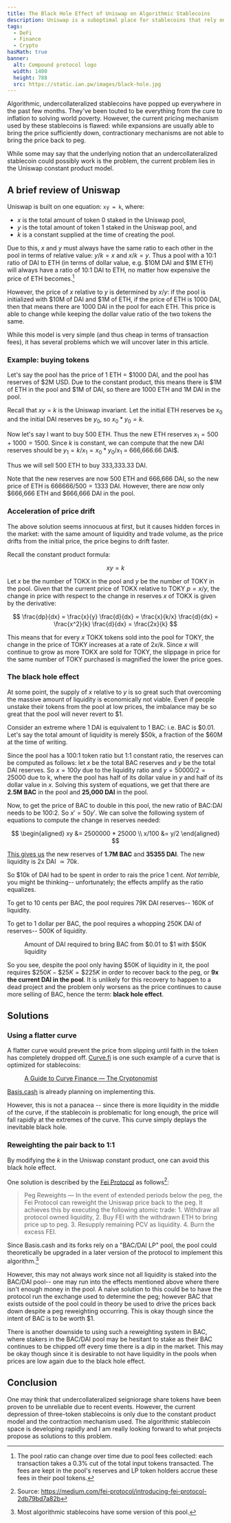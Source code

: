 ```yaml
---
title: The Black Hole Effect of Uniswap on Algorithmic Stablecoins
description: Uniswap is a suboptimal place for stablecoins that rely on mean reversion to $1 to trade, as Uniswap encourages price crashes to stay low.
tags:
  - DeFi
  - Finance
  - Crypto
hasMath: true
banner:
  alt: Compound protocol logo
  width: 1400
  height: 788
  src: https://static.ian.pw/images/black-hole.jpg
---
```


Algorithmic, undercollateralized stablecoins have popped up everywhere in the past few months. They've been touted to be everything from the cure to inflation to solving world poverty. However, the current pricing mechanism used by these stablecoins is flawed: while expansions are usually able to bring the price sufficiently down, contractionary mechanisms are not able to bring the price back to peg.

While some may say that the underlying notion that an undercollateralized stablecoin could possibly work is the problem, the current problem lies in the Uniswap constant product model.

## A brief review of Uniswap

Uniswap is built on one equation: `xy = k`, where:

- $x$ is the total amount of token 0 staked in the Uniswap pool,
- $y$ is the total amount of token 1 staked in the Uniswap pool, and
- $k$ is a constant supplied at the time of creating the pool.

Due to this, $x$ and $y$ must always have the same ratio to each other in the pool in terms of relative value: $y/k = x$ and $x/k = y$. Thus a pool with a 10:1 ratio of DAI to ETH (in terms of dollar value, e.g. \$10M DAI and \$1M ETH) will always have a ratio of 10:1 DAI to ETH, no matter how expensive the price of ETH becomes.[^1]

However, the price of $x$ relative to $y$ is determined by $x/y$: if the pool is initialized with \$10M of DAI and \$1M of ETH, if the price of ETH is 1000 DAI, then that means there are 1000 DAI in the pool for each ETH. This price is able to change while keeping the dollar value ratio of the two tokens the same.

While this model is very simple (and thus cheap in terms of transaction fees), it has several problems which we will uncover later in this article.

### Example: buying tokens

Let's say the pool has the price of 1 ETH = \$1000 DAI, and the pool has reserves of \$2M USD. Due to the constant product, this means there is \$1M of ETH in the pool and \$1M of DAI, so there are 1000 ETH and 1M DAI in the pool.

Recall that $xy = k$ is the Uniswap invariant. Let the initial ETH reserves be $x_0$ and the initial DAI reserves be $y_0$, so $x_0 * y_0 = k$.

Now let's say I want to buy 500 ETH. Thus the new ETH reserves $x_1 = 500 + 1000 = 1500$. Since $k$ is constant, we can compute that the new DAI reserves should be $y_1 = k/x_1 = x_0 * y_0 / x_1$ = 666,666.66 DAI\$.

Thus we will sell 500 ETH to buy 333,333.33 DAI.

Note that the new reserves are now 500 ETH and 666,666 DAI, so the new price of ETH is $666666/500 = 1333$ DAI. However, there are now only \$666,666 ETH and \$666,666 DAI in the pool.

### Acceleration of price drift

The above solution seems innocuous at first, but it causes hidden forces in the market: with the same amount of liquidity and trade volume, as the price drifts from the initial price, the price begins to drift faster.

Recall the constant product formula:

$$
xy = k
$$

Let $x$ be the number of TOKX in the pool and $y$ be the number of TOKY in the pool. Given that the current price of TOKX relative to TOKY $p = x/y$, the change in price with respect to the change in reserves $x$ of TOKX is given by the derivative:

$$
\frac{dp}{dx} = \frac{x}{y} \frac{d}{dx} = \frac{x}{k/x} \frac{d}{dx} = \frac{x^2}{k} \frac{d}{dx} = \frac{2x}{k}
$$

This means that for every $x$ TOKX tokens sold into the pool for TOKY, the change in the price of TOKY increases at a rate of $2x/k$. Since $x$ will continue to grow as more TOKX are sold for TOKY, the slippage in price for the same number of TOKY purchased is magnified the lower the price goes.

### The black hole effect

At some point, the supply of $x$ relative to $y$ is so great such that overcoming the massive amount of liquidity is economically not viable. Even if people unstake their tokens from the pool at low prices, the imbalance may be so great that the pool will never revert to \$1.

Consider an extreme where 1 DAI is equivalent to 1 BAC: i.e. BAC is \$0.01. Let's say the total amount of liquidity is merely \$50k, a fraction of the \$60M at the time of writing.

Since the pool has a 100:1 token ratio but 1:1 constant ratio, the reserves can be computed as follows: let $x$ be the total BAC reserves and $y$ be the total DAI reserves. So $x = 100y$ due to the liquidity ratio and $y = 50000/2 = 25000$ due to k, where the pool has half of its dollar value in $y$ and half of its dollar value in $x$. Solving this system of equations, we get that there are **2.5M BAC** in the pool and **25,000 DAI** in the pool.

Now, to get the price of BAC to double in this pool, the new ratio of BAC:DAI needs to be 100:2. So $x' = 50y'$. We can solve the following system of equations to compute the change in reserves needed:

$$
\begin{aligned}
xy &= 2500000 * 25000 \\
x/100 &= y/2
\end{aligned}
$$

[This gives us](https://www.wolframalpha.com/input/?i=xy+%3D+2500000*25000%3B+x%2F100%3Dy%2F2) the new reserves of **1.7M BAC** and **35355 DAI**. The new liquidity is 2x DAI $\simeq 70k$.

So \$10k of DAI had to be spent in order to rais the price 1 cent. _Not terrible,_ you might be thinking-- unfortunately; the effects amplify as the ratio equalizes.

To get to 10 cents per BAC, the pool requires 79K DAI reserves-- 160K of liquidity.

To get to 1 dollar per BAC, the pool requires a whopping 250K DAI of reserves-- 500K of liquidity.

<figure>
  <NextImage src="https://static.ian.pw/images/2021-01-17-bac-dai-repeg.png" width="640" height="480" alt="BAC/DAI reweight" />
  <figcaption>
    Amount of DAI required to bring BAC from $0.01 to $1 with $50K liquidity
  </figcaption>
</figure>

So you see, despite the pool only having \$50K of liquidity in it, the pool requires $\$250K - \$25K = \$225K$ in order to recover back to the peg, or **9x the current DAI in the pool**. It is unlikely for this recovery to happen to a dead project and the problem only worsens as the price continues to cause more selling of BAC, hence the term: **black hole effect**.

## Solutions

### Using a flatter curve

A flatter curve would prevent the price from slipping until faith in the token has completely dropped off. [Curve.fi](https://curve.fi) is one such example of a curve that is optimized for stablecoins:

<figure>
    <NextImage src="https://static.ian.pw/images/2021-01-17-stableswap.png" width="625" height="389" alt="Stableswap" />
    <figcaption>
      <a href="https://en.cryptonomist.ch/2020/09/26/guide-curve-finance/">A Guide to Curve Finance — The Cryptonomist</a>
    </figcaption>
</figure>

[Basis.cash](https://medium.com/basis-cash/stableswap-pools-and-algorithmic-stablecoins-b21ab5cb555f) is already planning on implementing this.

However, this is not a panacea -- since there is more liquidity in the middle of the curve, if the stablecoin is problematic for long enough, the price will fall rapidly at the extremes of the curve. This curve simply deplays the inevitable black hole.

### Reweighting the pair back to 1:1

By modifying the $k$ in the Uniswap constant product, one can avoid this black hole effect.

One solution is described by the [Fei Protocol](https://fei.money/) as follows[^2]:

> Peg Reweights — In the event of extended periods below the peg, the Fei Protocol can reweight the Uniswap price back to the peg. It achieves this by executing the following atomic trade: 1. Withdraw all protocol owned liquidity, 2. Buy FEI with the withdrawn ETH to bring price up to peg. 3. Resupply remaining PCV as liquidity. 4. Burn the excess FEI.

Since Basis.cash and its forks rely on a "BAC/DAI LP" pool, the pool could theoretically be upgraded in a later version of the protocol to implement this algorithm.[^3]

However, this may not always work since not all liquidity is staked into the BAC/DAI pool-- one may run into the effects mentioned above where there isn't enough money in the pool. A naive solution to this could be to have the protocol run the exchange used to determine the peg; however BAC that exists outside of the pool could in theory be used to drive the prices back down despite a peg reweighting occurring. This is okay though since the intent of BAC is to be worth \$1.

There is another downside to using such a reweighting system in BAC, where stakers in the BAC/DAI pool may be hesitant to stake as their BAC continues to be chipped off every time there is a dip in the market. This may be okay though since it is desirable to not have liquidity in the pools when prices are low again due to the black hole effect.

## Conclusion

One may think that undercollateralized seigniorage share tokens have been proven to be unreliable due to recent events. However, the current depression of three-token stablecoins is only due to the constant product model and the contraction mechanism used. The algorithmic stablecoin space is developing rapidly and I am really looking forward to what projects propose as solutions to this problem.

[^1]: The pool ratio can change over time due to pool fees collected: each transaction takes a 0.3% cut of the total input tokens transacted. The fees are kept in the pool's reserves and LP token holders accrue these fees in their pool tokens.
[^2]: Source: https://medium.com/fei-protocol/introducing-fei-protocol-2db79bd7a82b
[^3]: Most algorithmic stablecoins have some version of this pool.
